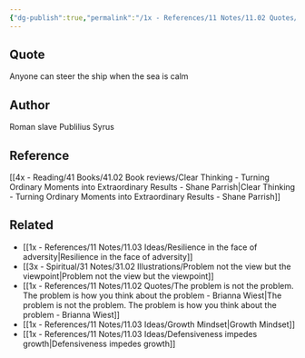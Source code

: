 ```yaml
---
{"dg-publish":true,"permalink":"/1x - References/11 Notes/11.02 Quotes/Anyone can steer the ship when the sea is calm - Publilius Syrus/","title":"Anyone can steer the ship when the sea is calm - Publilius Syrus","noteIcon":"","created":"2023-12-01T20:38:50.000+03:00","updated":"2024-02-14T20:18:46.876+03:00"}
---
```



## Quote
Anyone can steer the ship when the sea is calm

## Author
Roman slave Publilius Syrus

## Reference
[[4x - Reading/41 Books/41.02 Book reviews/Clear Thinking - Turning Ordinary Moments into Extraordinary Results - Shane  Parrish\|Clear Thinking - Turning Ordinary Moments into Extraordinary Results - Shane  Parrish]]

## Related
- [[1x - References/11 Notes/11.03 Ideas/Resilience in the face of adversity\|Resilience in the face of adversity]]
- [[3x - Spiritual/31 Notes/31.02 Illustrations/Problem not the view but the viewpoint\|Problem not the view but the viewpoint]]
- [[1x - References/11 Notes/11.02 Quotes/The problem is not the problem. The problem is how you think about the problem - Brianna Wiest\|The problem is not the problem. The problem is how you think about the problem - Brianna Wiest]]
- [[1x - References/11 Notes/11.03 Ideas/Growth Mindset\|Growth Mindset]]
- [[1x - References/11 Notes/11.03 Ideas/Defensiveness impedes growth\|Defensiveness impedes growth]]